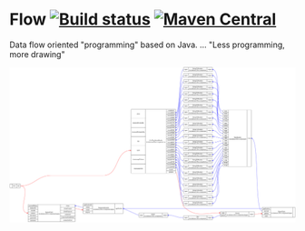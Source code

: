 
# Flow [![Build status](https://api.travis-ci.org/ctron/flow.svg)](https://travis-ci.org/ctron/flow) [![Maven Central](https://img.shields.io/maven-central/v/de.dentrassi.flow/flow-parent.svg "Maven Central Status")](https://search.maven.org/#search%7Cgav%7C1%7Cg%3A%22de.dentrassi.flow%22%20AND%20a%3A%22flow-parent%22)

Data flow oriented "programming" based on Java. … "Less programming, more drawing"

![Flow example](docs/model.png "Example Flow")
 